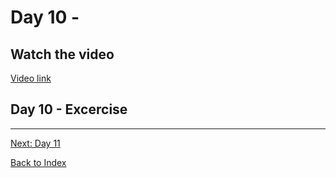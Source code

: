 # Day 10 - 



## Watch the video

[Video link](https://www.youtube.com/watch?v=)

## Day 10 - Excercise


---
[Next: Day 11](11-day11.md)

[Back to Index](index.md)